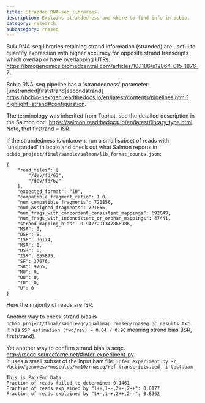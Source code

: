 ```yaml
---
title: Stranded RNA-seq libraries.
description: Explains strandedness and where to find info in bcbio.
category: research
subcategory: rnaseq 
---
```


Bulk RNA-seq libraries retaining strand information (stranded) are useful to quantify expression with higher accuracy for opposite 
strand transcripts which overlap or have overlapping UTRs.
https://bmcgenomics.biomedcentral.com/articles/10.1186/s12864-015-1876-7. 

Bcbio RNA-seq pipeline has a 'strandedness' parameter: [unstranded|firststrand|secondstrand]  
https://bcbio-nextgen.readthedocs.io/en/latest/contents/pipelines.html?highlight=strand#configuration.

The terminology was inherited from Tophat, see the detailed description in the Salmon doc. 
https://salmon.readthedocs.io/en/latest/library_type.html
Note, that firstrand = ISR.

If the strandedness is unknown, run a small subset of reads with 'unstranded' in bcbio and check out what Salmon reports in 
`bcbio_project/final/sample/salmon/lib_format_counts.json`:
```
{
    "read_files": [
        "/dev/fd/63",
        "/dev/fd/62"
    ],
    "expected_format": "IU",
    "compatible_fragment_ratio": 1.0,
    "num_compatible_fragments": 721856,
    "num_assigned_fragments": 721856,
    "num_frags_with_concordant_consistent_mappings": 692049,
    "num_frags_with_inconsistent_or_orphan_mappings": 47441,
    "strand_mapping_bias": 0.9477291347866986,
    "MSF": 0,
    "OSF": 0,
    "ISF": 36174,
    "MSR": 0,
    "OSR": 0,
    "ISR": 655875,
    "SF": 37676,
    "SR": 9765,
    "MU": 0,
    "OU": 0,
    "IU": 0,
    "U": 0
}
```
Here the majority of reads are ISR.

Another way to check strand bias is  
`bcbio_project/final/sample/qc/qualimap_rnaseq/rnaseq_qc_results.txt`.  
It has `SSP estimation (fwd/rev) = 0.04 / 0.96` meaning strand bias (ISR, firststrand).

Yet another way to confirm strand bias is seqc.  
http://rseqc.sourceforge.net/#infer-experiment-py.  
It uses a small subset of the input bam file: 
`infer_experiment.py -r /bcbio/genomes/Mmusculus/mm10/rnaseq/ref-transcripts.bed -i test.bam`

```
This is PairEnd Data
Fraction of reads failed to determine: 0.1461
Fraction of reads explained by "1++,1--,2+-,2-+": 0.0177
Fraction of reads explained by "1+-,1-+,2++,2--": 0.8362
```
